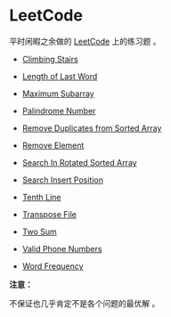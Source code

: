 # LeetCode

平时闲暇之余做的 [LeetCode](https://leetcode.com/) 上的练习题 。

* [Climbing Stairs](./climbing-stairs/climbing_stairs.md)

* [Length of Last Word](./length-of-last-word/length_of_last_word.md)

* [Maximum Subarray](./maximum-subarray/maximum_subarray.md)

* [Palindrome Number](./palindrome-number/palindrome_number.md)

* [Remove Duplicates from Sorted Array](./remove-duplicates-from-sorted-array/remove_duplicates_from_sorted_array.md)

* [Remove Element](./remove-element/remove_element.md)

* [Search In Rotated Sorted Array](./search-in-rotated-sorted-array/search_in_rotated_sorted_array.md)

* [Search Insert Position](./search-insert-position/search_insert_position.md)

* [Tenth Line](./tenth-line/tenth_line.md)

* [Transpose File](./transpose-file/transpose_file.md)

* [Two Sum](./two-sum/two_sum.md)

* [Valid Phone Numbers](./valid-phone-numbers/valid_phone_numbers.md)

* [Word Frequency](./word-frequency/word_frequency.md)

**注意：**

不保证也几乎肯定不是各个问题的最优解 。